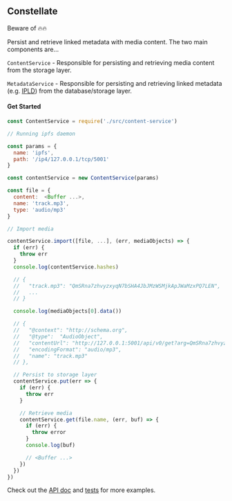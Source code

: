 ## Constellate

Beware of 🔥🔥

Persist and retrieve linked metadata with media content. The two main components are...

`ContentService` - Responsible for persisting and retrieving media content from the storage layer.

`MetadataService` - Responsible for persisting and retrieving linked metadata (e.g. [IPLD](https://ipld.io/)) from the database/storage layer.

#### Get Started
```js
const ContentService = require('./src/content-service')

// Running ipfs daemon

const params = {
  name: 'ipfs',
  path: '/ip4/127.0.0.1/tcp/5001'
}

const contentService = new ContentService(params)

const file = {
  content:  <Buffer ...>,
  name: 'track.mp3',
  type: 'audio/mp3'
}

// Import media

contentService.import([file, ...], (err, mediaObjects) => {
  if (err) {
    throw err
  }
  console.log(contentService.hashes)

  // {
  //   "track.mp3": "QmSRna7zhvyzxyqN7bSHA4JbJMzWSMjkApJWaMzxPQ7LEN",
  //   ...
  // }

  console.log(mediaObjects[0].data())

  // {
  //   "@context": "http://schema.org",
  //   "@type":  "AudioObject",
  //   "contentUrl": "http://127.0.0.1:5001/api/v0/get?arg=QmSRna7zhvyzxyqN7bSHA4JbJMzWSMjkApJWaMzxPQ7LEN",
  //   "encodingFormat": "audio/mp3",
  //   "name": "track.mp3"
  // },

  // Persist to storage layer
  contentService.put(err => {
    if (err) {
      throw err
    }

    // Retrieve media
    contentService.get(file.name, (err, buf) => {
      if (err) {
        throw error
      }
      console.log(buf)

      // <Buffer ...>
    })
  })
})
```

Check out the [API doc](https://github.com/zbo14/constellate/tree/master/doc/API.md) and [tests](https://github.com/zbo14/constellate/tree/master/test/fixtures/test.js) for more examples.
